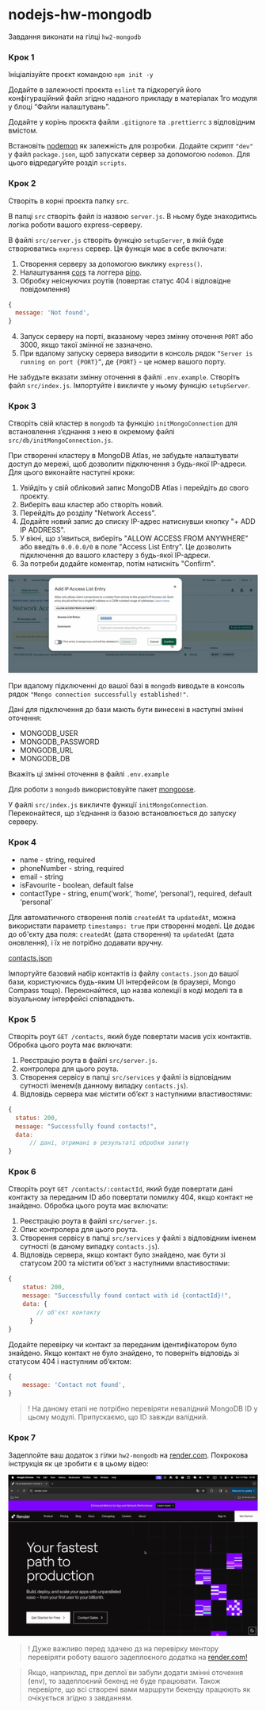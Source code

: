 # nodejs-hw-mongodb

Завдання виконати на гілці `hw2-mongodb`

### Крок 1

Ініціалізуйте проєкт командою `npm init -y`

Додайте в залежності проєкта `eslint` та підкорегуй його конфігураційний файл згідно наданого прикладу в матеріалах 1го модуля у блоці “Файли налаштувань”.

Додайте у корінь проєкта файли `.gitignore` та `.prettierrc` з відповідним вмістом.

Встановіть [nodemon](https://www.npmjs.com/package/nodemon) як залежність для розробки. Додайте скрипт `"dev"` у файл `package.json`, щоб запускати сервер за допомогою `nodemon`. Для цього відредагуйте розділ `scripts`.

### Крок 2

Створіть в корні проєкта папку `src`.

В папці `src` створіть файл із назвою `server.js`. В ньому буде знаходитись логіка роботи вашого express-серверу.

В файлі `src/server.js` створіть функцію `setupServer`, в якій буде створюватись `express` сервер. Ця функція має в себе включати:

1. Створення серверу за допомогою виклику `express()`.
2. Налаштування [cors](https://www.npmjs.com/package/cors) та логгера [pino](https://github.com/pinojs/pino-http).
3. Обробку неіснуючих роутів (повертає статус 404 і відповідне повідомлення)

```js
{
  message: 'Not found',
}
```

4. Запуск серверу на порті, вказаному через змінну оточення `PORT` або 3000, якщо такої змінної не зазначено.
5. При вдалому запуску сервера виводити в консоль рядок `“Server is running on port {PORT}”`, де `{PORT}` - це номер вашого порту.

Не забудьте вказати змінну оточення в файлі `.env.example`.
Створіть файл `src/index.js`. Імпортуйте і викличте у ньому функцію `setupServer`.

### Крок 3

Створіть свій кластер в `mongodb` та функцію `initMongoConnection` для встановлення зʼєднання з нею в окремому файлі `src/db/initMongoConnection.js`.

При створенні кластеру в MongoDB Atlas, не забудьте налаштувати доступ до мережі, щоб дозволити підключення з будь-якої IP-адреси. Для цього виконайте наступні кроки:

1. Увійдіть у свій обліковий запис MongoDB Atlas і перейдіть до свого проєкту.
2. Виберіть ваш кластер або створіть новий.
3. Перейдіть до розділу "Network Access".
4. Додайте новий запис до списку IP-адрес натиснувши кнопку "+ ADD IP ADDRESS".
5. У вікні, що з’явиться, виберіть "ALLOW ACCESS FROM ANYWHERE" або введіть `0.0.0.0/0` в поле "Access List Entry". Це дозволить підключення до вашого кластеру з будь-якої IP-адреси.
6. За потреби додайте коментар, потім натисніть "Confirm".

![Preview initMongoConnection](./public/initMongoConnection.webp)

При вдалому підключенні до вашої базі в `mongodb` виводьте в консоль рядок `"Mongo connection successfully established!"`.

Дані для підключення до бази мають бути винесені в наступні змінні оточення:

- MONGODB_USER
- MONGODB_PASSWORD
- MONGODB_URL
- MONGODB_DB

Вкажіть ці змінні оточення в файлі `.env.example`

Для роботи з `mongodb` використовуйте пакет [mongoose](https://www.npmjs.com/package/mongoose).

У файлі `src/index.js` викличте функції `initMongoConnection`. Переконайтеся, що зʼєднання із базою встановлюється до запуску серверу.

### Крок 4

- name - string, required
- phoneNumber - string, required
- email - string
- isFavourite - boolean, default false
- contactType - string, enum(’work’, ‘home’, ‘personal’), required, default ‘personal’

Для автоматичного створення полів `createdAt` та `updatedAt`, можна використати параметр `timestamps: true` при створенні моделі. Це додає до об'єкту два поля: `createdAt` (дата створення) та `updatedAt` (дата оновлення), і їх не потрібно додавати вручну.

[contacts.json](https://drive.google.com/file/d/1oTu7HLIViJ5-X4QjzEEOFJoDjbK5vk_J/view)

Імпортуйте базовий набір контактів із файлу `contacts.json` до вашої бази, користуючись будь-яким UI інтерфейсом (в браузері, Mongo Compass тощо). Переконайтеся, що назва колекції в коді моделі та в візуальному інтерфейсі співпадають.

### Крок 5

Створіть роут `GET /contacts`, який буде повертати масив усіх контактів. Обробка цього роута має включати:

1. Реєстрацію роута в файлі `src/server.js`.
2. контролера для цього роута.
3. Створення сервісу в папці `src/services` у файлі із відповідним сутності іменем(в данному випадку `contacts.js`).
4. Відповідь сервера має містити об’єкт з наступними властивостями:

```js
{
  status: 200,
  message: "Successfully found contacts!",
  data:
      // дані, отримані в результаті обробки запиту
}
```

### Крок 6

Створіть роут `GET /contacts/:contactId`, який буде повертати дані контакту за переданим ID або повертати помилку 404, якщо контакт не знайдено. Обробка цього роута має включати:

1. Реєстрацію роута в файлі `src/server.js`.
2. Опис контролера для цього роута.
3. Створення сервісу в папці `src/services` у файлі з відповідним іменем сутності (в даному випадку `contacts.js`).
4. Відповідь сервера, якщо контакт було знайдено, має бути зі статусом 200 та містити об’єкт з наступними властивостями:

```js
{
	status: 200,
	message: "Successfully found contact with id {contactId}!",
	data: {
		// об'єкт контакту
      }
}
```

Додайте перевірку чи контакт за переданим ідентифікатором було знайдено. Якщо контакт не було знайдено, то поверніть відповідь зі статусом 404 і наступним об’єктом:

```js
{
	message: 'Contact not found',
}
```

> ! На даному етапі не потрібно перевіряти невалідний MongoDB ID у цьому модулі. Припускаємо, що ID завжди валідний.

### Крок 7

Задеплойте ваш додаток з гілки `hw2-mongodb` на [render.com](https://render.com/). Покрокова інструкція як це зробити є в цьому відео:

[![Watch video](./public/videoframe_0.webp)](https://goitlmsstorage.b-cdn.net/0774cc52-337a-4a77-9d91-a8b4703ec2a6Server%20deployment%20on%20the%20render.com%20for%20free.mp4)

> ! Дуже важливо перед здачею дз на перевірку ментору перевіряти роботу вашого задеплоєного додатка на [render.com!](https://render.com/)

> Якщо, наприклад, при деплої ви забули додати змінні оточення (env), то задеплоєний бекенд не буде працювати. Також перевірте, що всі створені вами маршрути бекенду працюють як очікується згідно з завданням.
